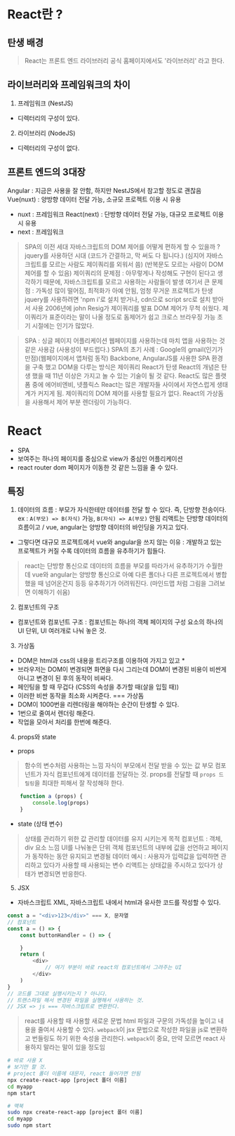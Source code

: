 # React란 ?

## 탄생 배경
> React는 프론트 엔드 라이브러리
> 공식 홈페이지에서도 '라이브러리' 라고 한다.

## 라이브러리와 프레임워크의 차이
1. 프레임워크 (NestJS)
- 디렉터리의 구성이 있다.

2. 라이브러리 (NodeJS)
- 디렉터리의 구성이 없다.

## 프론트 엔드의 3대장
Angular : 지금은 사용을 잘 안함, 하지만 NestJS에서 참고할 정도로 괜찮음
Vue(nuxt) : 양방향 데이터 전달 가능, 소규모 프로젝트 이용 시 유용
- nuxt : 프레임워크
React(next) : 단방향 데이터 전달 가능, 대규모 프로젝트 이용 시 유용
- next : 프레임워크

> SPA의 이전 세대
> 자바스크립트의 DOM 제어를 어떻게 편하게 할 수 있을까 ?
> jquery를 사용하던 시대 (코드가 간결하고, 막 써도 다 됩니다.) (심지어 자바스크립트를 모르는 사람도 제이쿼리를 외워서 씀) (반복문도 모르는 사람이 DOM 제어를 할 수 있음)
> 제이쿼리의 문제점 : 아무렇게나 작성해도 구현이 된다고 생각하기 때문에, 자바스크립트를 모르고 사용하는 사람들이 발생
    여기서 큰 문제점 : 가독성 많이 떨어짐, 최적화가 아예 안됨, 엄청 무거운 프로젝트가 탄생
> jquery를 사용하려면 'npm i'로 설치 받거나, cdn으로 script src로 설치 받아서 사용
> 2006년에 john Resig가 제이쿼리를 발표
> DOM 제어가 무척 쉬웠다. 제이쿼리가 표준이라는 말이 나올 정도로 돔제어가 쉽고 크로스 브라우징 가능
> 초기 시절에는 인기가 많았다.

> SPA : 싱글 페이지 어플리케이션
> 웹페이지를 사용하는데 마치 앱을 사용하는 것 같은 사용감 (사용성이 부드럽다.)
> SPA의 초기 사례 : Google의 gmail(인기가 만점)(웹페이지에서 앱처럼 동작)
> Backbone, AngularJS를 사용한 SPA 환경을 구축 했고 DOM을 다루는 방식은 제이쿼리
> React가 탄생
> React의 개념은 탄생 했을 때 11년 이상은 가지고 놀 수 있는 기술이 될 것 같다.
> React도 많은 플랫폼 중에 에어비엔비, 넷플릭스
> React는 많은 개발자들 사이에서 자연스럽게 생태계가 커지게 됨.
> 제이쿼리의 DOM 제어를 사용할 필요가 없다.
> React의 가상돔을 사용해서 제어
> 부분 렌더링이 가능하다.

# React
- SPA
- 보여주는 하나의 페이지를 중심으로 view가 중심인 어플리케이션
- react router dom 페이지가 이동한 것 같은 느낌을 줄 수 있다.

## 특징

1. 데이터의 흐름 : 부모가 자식한테만 데이터를 전달 할 수 있다. 즉, 단방향 전송이다.
ex : `A(부모) => B(자식)` 가능, `B(자식) => A(부모)` 안됨
리액트는 단방향 데이터의 흐름이고 / vue, angular는 양방향 데이터의 바인딩을 가지고 있다.
- 그렇다면 대규모 프로젝트에서 vue와 angular을 쓰지 않는 이유 : 개발하고 있는 프로젝트가 커질 수록 데이터의 흐름을 유추하기가 힘들다.
> react는 단방향 통신으로 데이터의 흐름을 부모를 따라가서 유추하기가 수월한데
> vue와 angular는 양방향 통신으로 아예 다른 폴더나 다른 프로젝트에서 병합했을 때 넘어온건지 등등 유추하기가 어려워진다. (마인드맵 처럼 그림을 그려보면 이해하기 쉬움)

2. 컴포넌트의 구조
- 컴포넌트와 컴포넌트 구조 : 컴포넌트는 하나의 객체 페이지의 구성 요소의 하나의 UI 단위, UI 여러개로 나눠 놓은 것.

3. 가상돔
- DOM은 html과 css의 내용을 트리구조를 이용하여 가지고 있고 *
- 브라우저는 DOM이 변경되면 화면을 다시 그리는데 DOM이 변경된 비용이 비싼게 아니고 변경이 된 후의 동작이 비싸다.
- 페인팅을 할 때 무겁다 (CSS의 속성을 추가할 때(살을 입힐 때))
- 이러한 비싼 동작을 최소화 시켜준다. === 가상돔
- DOM이 1000번을 리렌더링을 해야하는 순간이 탄생할 수 있다.
- 1번으로 줄여서 렌더링 해준다.
- 작업을 모아서 처리를 한번에 해준다.

4. props와 state
- props
> 함수의 변수처럼 사용하는 느낌
> 자식이 부모에서 전달 받을 수 있는 값
> 부모 컴포넌트가 자식 컴포넌트에게 데이터를 전달하는 것.
> props를 전달할 때 `props 드릴링`을 최대한 피해서 잘 작성해햐 한다.
```js
    function a (props) {
        console.log(props)
    }
```

- state (상태 변수)
> 상태를 관리하기 위한 값
> 관리할 데이터를 유지 시키는게 목적
> 컴포넌트 : 객체, div 요소 느낌
> UI를 나눠놓은 단위 객체 컴포넌트의 내부에 값을 선언하고 페이지가 동작하는 동안 유지되고 변경될 데이터
> 예시 : 사용자가 입력값을 입력하면 관리하고 있다가 사용할 때 사용되는 변수
> 리액트는 상태값을 주시하고 있다가 상태가 변경되면 반응한다.

5. JSX
- 자바스크립트 XML, 자바스크립트 내에서 html과 유사한 코드를 작성할 수 있다.
```js
const a = "<div>123</div>" === X, 문자열
// 컴포넌트
const a = () => {
    const buttonHandler = () => {

    }
    return (
        <div>
            // 여기 부분이 바로 react의 컴포넌트에서 그려주는 UI
        </div>
    )
}
// 코드를 그대로 실행시키는지 ? 아니다.
// 트랜스파일 해서 변경된 파일을 실행해서 사용하는 것.
// JSX => js === 자바스크립트로 변환한다.
```
> react를 사용할 때 사용할 새로운 문법
> html 파일과 구문의 가독성을 높이고 내용을 줄여서 사용할 수 있다.
> `webpack`이 jsx 문법으로 작성한 파일을 js로 변환하고 번들링도 하기 위한 속성을 관리한다.
`webpack`이 중요, 만약 모르면 react 사용하지 말라는 말이 있을 정도임

```sh
# 바로 사용 X
# 보기만 할 것.
# project 폴더 이름에 대문자, react 들어가면 안됨
npx create-react-app [project 폴더 이름]
cd myapp
npm start

# 맥북
sudo npx create-react-app [project 폴더 이름]
cd myapp
sudo npm start
```


<!-- 보여주는 하나의 페이지를 중심으로 view가 중심인 어플리케이션
        react router dom 페이지가 이동한 것 같은 느낌을 줄 수 있다.
        페이지를 계속 생성하는게 아닌 가상돔으로 필요한 부분만 수정하고 갈아 끼워서 하나의 페이지를 계속 렌더 하는 것인지 여쭤보기 -->
<!-- 그러면 정말 아예 자식은 부모에게 데이터를 전달할 수 없는건지, 만약 자식에게 주고 다시 받아서 비교하고 싶거나 그러면 어떻게 할 수 있는지 => 아예 안됨 -->